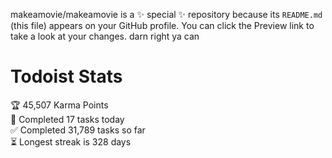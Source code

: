 makeamovie/makeamovie is a ✨ special ✨ repository because its `README.md` (this file) appears on your GitHub profile.
You can click the Preview link to take a look at your changes. darn right ya can

# Todoist Stats

<!-- TODO-IST:START -->
🏆  45,507 Karma Points           
🌸  Completed 17 tasks today           
✅  Completed 31,789 tasks so far           
⏳  Longest streak is 328 days
<!-- TODO-IST:END -->